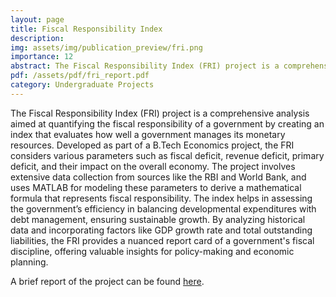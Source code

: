```yaml
---
layout: page
title: Fiscal Responsibility Index
description:
img: assets/img/publication_preview/fri.png
importance: 12
abstract: The Fiscal Responsibility Index (FRI) project is a comprehensive analysis aimed at quantifying the fiscal responsibility of a government by creating an index that evaluates how well a government manages its monetary resources. Developed as part of a B.Tech Economics project, the FRI considers various parameters such as fiscal deficit, revenue deficit, primary deficit, and their impact on the overall economy. The project involves extensive data collection from sources like the RBI and World Bank, and uses MATLAB for modeling these parameters to derive a mathematical formula that represents fiscal responsibility. The index helps in assessing the government’s efficiency in balancing developmental expenditures with debt management, ensuring sustainable growth. By analyzing historical data and incorporating factors like GDP growth rate and total outstanding liabilities, the FRI provides a nuanced report card of a government's fiscal discipline, offering valuable insights for policy-making and economic planning.
pdf: /assets/pdf/fri_report.pdf
category: Undergraduate Projects
---
```


The Fiscal Responsibility Index (FRI) project is a comprehensive analysis aimed at quantifying the fiscal responsibility of a government by creating an index that evaluates how well a government manages its monetary resources. Developed as part of a B.Tech Economics project, the FRI considers various parameters such as fiscal deficit, revenue deficit, primary deficit, and their impact on the overall economy. The project involves extensive data collection from sources like the RBI and World Bank, and uses MATLAB for modeling these parameters to derive a mathematical formula that represents fiscal responsibility. The index helps in assessing the government’s efficiency in balancing developmental expenditures with debt management, ensuring sustainable growth. By analyzing historical data and incorporating factors like GDP growth rate and total outstanding liabilities, the FRI provides a nuanced report card of a government's fiscal discipline, offering valuable insights for policy-making and economic planning.

A brief report of the project can be found <a href="{{ site.url }}{{ site.baseurl }}/assets/pdf/fri_report.pdf" target="_blank" rel="noreferrer noopener">here</a>. 


